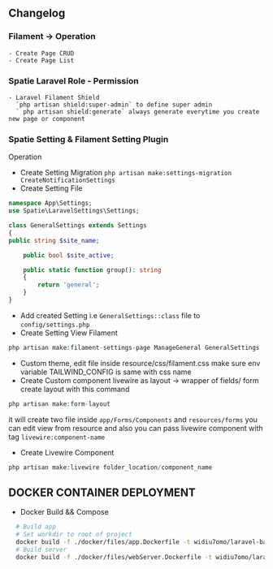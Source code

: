 ## Changelog

### Filament -> Operation

    - Create Page CRUD
    - Create Page List

### Spatie Laravel Role - Permission
    - Laravel Filament Shield
      `php artisan shield:super-admin` to define super admin
      ` php artisan shield:generate` always generate everytime you create new page or component

### Spatie Setting & Filament Setting Plugin

Operation

-   Create Setting Migration
    `php artisan make:settings-migration CreateNotificationSettings`
-   Create Setting File

```php
namespace App\Settings;
use Spatie\LaravelSettings\Settings;

class GeneralSettings extends Settings
{
public string $site_name;

    public bool $site_active;

    public static function group(): string
    {
        return 'general';
    }
}
```

-   Add created Setting i.e `GeneralSettings::class` file to `config/settings.php`
-   Create Setting View Filament

```php
php artisan make:filament-settings-page ManageGeneral GeneralSettings
```

-   Custom theme, edit file inside resource/css/filament.css make sure env variable TAILWIND_CONFIG is same with css name
-   Create Custom component livewire as layout -> wrapper of fields/ form
    create layout with this command

```php
php artisan make:form-layout
```

it will create two file inside `app/Forms/Components` and `resources/forms`
you can edit view from resource and also you can pass livewire component with tag `livewire:component-name`

-   Create Livewire Component

```php
php artisan make:livewire folder_location/component_name
```

## DOCKER CONTAINER DEPLOYMENT

-   Docker Build && Compose

```bash
  # Build app
  # Set workdir to root of project
  docker build -f ./docker/files/app.Dockerfile -t widiu7omo/laravel-backend-template-app .
  # Build server
  docker build -f ./docker/files/webServer.Dockerfile -t widiu7omo/laravel-backend-template-server .
```
